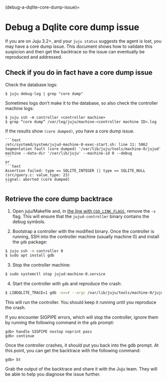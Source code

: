 (debug-a-dqlite-core-dump-issue)=
# Debug a Dqlite core dump issue

If you are on Juju 3.2+, and your `juju status` suggests the agent is lost, you may have a core dump issue. This document shows how to validate this suspicion and then get the backtrace so the issue can eventually be reproduced and addressed.


## Check if you do in fact have a core dump issue


Check the database logs:


```text
$ juju debug-log | grep "core dump"
```

Sometimes logs don’t make it to the database, so also check the controller machine logs:

```text
$ juju ssh -m controller <controller machine>
$ grep “core dump” /var/log/juju/machine-<controller machine ID>.log

```

If the results show `(core dumped)`, you have a core dump issue.

````{dropdown} Example results that point to a core dump issue
```text
/etc/systemd/system/jujud-machine-0-exec-start.sh: line 11: 5862 Segmentation fault (core dumped) '/var/lib/juju/tools/machine-0/jujud' machine --data-dir '/var/lib/juju' --machine-id 0 --debug
```
or
```text
Assertion failed: type == SQLITE_INTEGER || type == SQLITE_NULL (src/query.c: value_type: 23)
signal: aborted (core dumped)
```
````


## Retrieve the core dump backtrace

1. Open juju/Makefile and, in [the line with `CGO_LINK_FLAGS`](https://github.com/juju/juju/blob/528c205d9995d3fb85ac041ad79495dff8ee4eda/Makefile#L225), remove the `-s` flag. This will ensure that the `jujud-controller` binary contains the debug symbols.

2. Bootstrap a controller with the modified binary. Once the controller is running, SSH into the controller machine (usually machine 0) and install the `gdb` package:

```bash
$ juju ssh -m controller 0
$ sudo apt install gdb
```

3. Stop the controller machine:

```bash
$ sudo systemctl stop jujud-machine-0.service
```

4. Start the controller with `gdb` and reproduce the crash:

```bash
$ LIBDQLITE_TRACE=1 gdb -ex=r --args /var/lib/juju/tools/machine-0/jujud machine --data-dir "/var/lib/juju" --machine-id 0 --debug
```

This will run the controller. You should keep it running until you reproduce the crash.

If you encounter SIGPIPE errors, which will stop the controller, ignore them by running the following command in the `gdb` prompt:

```
gdb> handle SIGPIPE nostop noprint pass
gdb> continue
```

Once the controller crashes, it should put you back into the gdb prompt. At this point, you can get the backtrace with the following command:

```
gdb> bt
```

Grab the output of the backtrace and share it with the Juju team. They will be able to help you diagnose the issue further.









